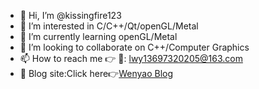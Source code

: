 - 👋 Hi, I’m @kissingfire123
- 👀 I’m interested in C/C++/Qt/openGL/Metal
- 🌱 I’m currently learning openGL/Metal
- 💞️ I’m looking to collaborate on C++/Computer Graphics
- 📫 How to reach me 👉 💌: lwy13697320205@163.com
- 🏬 Blog site:Click here👉[Wenyao Blog](https://kissingfire123.github.io)

<!---
kissingfire123/kissingfire123 is a ✨ special ✨ repository because its `README.md` (this file) appears on your GitHub profile.
You can click the Preview link to take a look at your changes.
--->
